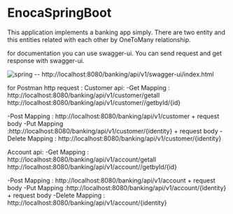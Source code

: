 # EnocaSpringBoot
 
This application implements a banking app simply.
There are two entity and this entities related with each other by OneToMany relationship.

for documentation you can use swagger-ui. You can send request and get response with swagger-ui.

![spring](https://user-images.githubusercontent.com/44947489/168144214-bb3aeb1a-a165-410c-ac71-811a91531ebd.png)
-- http://localhost:8080/banking/api/v1/swagger-ui/index.html

for Postman http request : 
Customer api:
 -Get Mapping  : http://localhost:8080/banking/api/v1/customer/getall
                 http://localhost:8080/banking/api/v1/customer//getbyId/{id}
 
 -Post Mapping : http://localhost:8080/banking/api/v1/customer + request body
 -Put Mapping  :http://localhost:8080/banking/api/v1/customer/{identity} + request body
 -Delete Mapping : http://localhost:8080/banking/api/v1/customer/{identity}
 
 Account api:
 -Get Mapping  : http://localhost:8080/banking/api/v1/account/getall
                 http://localhost:8080/banking/api/v1/account//getbyId/{id}
 
 -Post Mapping : http://localhost:8080/banking/api/v1/account + request body
 -Put Mapping  :http://localhost:8080/banking/api/v1/account/{identity} + request body
 -Delete Mapping : http://localhost:8080/banking/api/v1/account/{identity}
 

